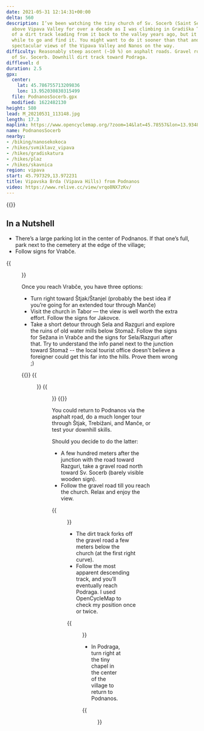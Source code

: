 ```yaml
---
date: 2021-05-31 12:14:31+00:00
delta: 560
description: I’ve been watching the tiny church of Sv. Socerb (Saint Servulus) high
  above Vipava Valley for over a decade as I was climbing in Gradiška Tura. I’ve heard
  of a dirt track leading from it back to the valley years ago, but it took me a long
  while to go and find it. You might want to do it sooner than that and enjoy the
  spectacular views of the Vipava Valley and Nanos on the way.
difficulty: Reasonably steep ascent (~10 %) on asphalt roads. Gravel road to the church
  of Sv. Socerb. Downhill dirt track toward Podraga.
difflevel: d
duration: 2.5
gpx:
  center:
    lat: 45.786755713209836
    lon: 13.952030830315499
  file: PodnanosSocerb.gpx
  modified: 1622482130
height: 580
lead: M_20210531_113148.jpg
length: 17.3
maplink: https://www.opencyclemap.org/?zoom=14&lat=45.78557&lon=13.93481&layers=B0000
name: PodnanosSocerb
nearby:
- /biking/nanosekokoca
- /hikes/svmiklavz_vipava
- /hikes/gradiskatura
- /hikes/plaz
- /hikes/skavnica
region: vipava
start: 45.797329,13.972231
title: Vipavska Brda (Vipava Hills) from Podnanos
video: https://www.relive.cc/view/vrqo8NX7zKv/
---
```

{{<hike-details description="yes">}}

## In a Nutshell

* There’s a large parking lot in the center of Podnanos. If that one’s full, park next to the cemetery at the edge of the village;
* Follow signs for Vrabče.

{{<figure src="M_20210531_100346.jpg" caption="Above Podnanos">}}

Once you reach Vrabče, you have three options:

* Turn right toward Štjak/Štanjel (probably the best idea if you’re going for an extended tour through Manče)
* Visit the church in Tabor — the view is well worth the extra effort. Follow the signs for Jakovce.
* Take a short detour through Sela and Razguri and explore the ruins of old water mills below Stomaž. Follow the signs for Sežana in Vrabče and the signs for Sela/Razguri after that. Try to understand the info panel next to the junction toward Stomaž -- the local tourist office doesn't believe a foreigner could get this far into the hills. Prove them wrong ;)

{{<gallery>}}
{{<figure src="M_20210531_104801.jpg" caption="The road toward Sela">}}
{{<figure src="M_20210531_105534.jpg" caption="Karst plateau">}}
{{</gallery>}}

You could return to Podnanos via the asphalt road, do a much longer tour through Štjak, Trebižani, and Manče, or test your downhill skills. 

Should you decide to do the latter:

* A few hundred meters after the junction with the road toward Razguri, take a gravel road north toward Sv. Socerb (barely visible wooden sign).
* Follow the gravel road till you reach the church. Relax and enjoy the view.

{{<figure src="M_20210531_113242.jpg" caption="The view from sv. Socerb">}}

* The dirt track forks off the gravel road a few meters below the church (at the first right curve).
* Follow the most apparent descending track, and you’ll eventually reach Podraga. I used OpenCycleMap to check my position once or twice.

{{<figure src="M_20210531_114824.jpg" caption="One of the easier parts of the dirt track">}}

* In Podraga, turn right at the tiny chapel in the center of the village to return to Podnanos.

{{<figure src="M_20210531_115302.jpg" caption="Above Podraga -- almost done with the dirt track">}}
